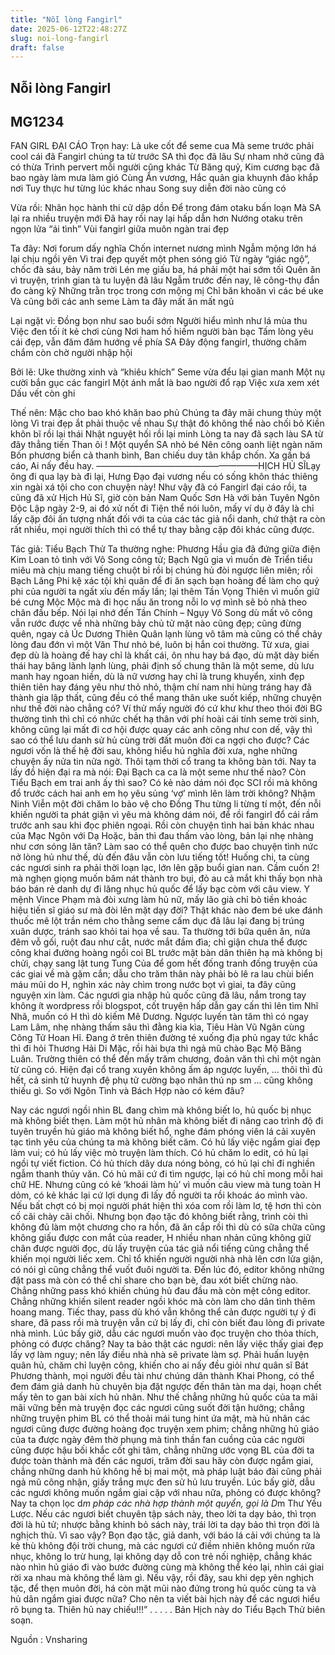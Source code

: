 ```yaml
---
title: "Nỗi lòng Fangirl"
date: 2025-06-12T22:48:27Z
slug: noi-long-fangirl
draft: false
---
```


## Nỗi lòng Fangirl

## MG1234

FAN GIRL ĐẠI CÁO
Trọn hay:
Là uke cốt để seme cua
Mà seme trước phải cool cái đã
Fangirl chúng ta từ trước
SA thì đọc đã lâu
Sự nham nhở cũng đã có thừa
Trình pervert mỗi người cũng khác
Từ Băng quỷ, Kim cương bạc đã bao ngày làm mưa làm gió
Cùng Ẩn vương, Hắc quản gia khuynh đảo khắp nơi
Tuy thực hư từng lúc khác nhau
Song suy diễn đời nào cũng có
 
Vừa rồi:
Nhân học hành thi cử dập dồn
Để trong đám otaku bấn loạn
Mà SA lại ra nhiều truyện mới
Đã hay rồi nay lại hấp dẫn hơn
Nướng otaku trên ngọn lửa “ái tình”
Vùi fangirl giữa muôn ngàn trai đẹp

 
Ta đây:
Nơi forum dấy nghĩa
Chốn internet nương mình
Ngẫm mộng lớn há lại chịu ngồi yên
Vì trai đẹp quyết một phen sóng gió
Từ ngày “giác ngộ”, chốc đà sáu, bảy năm trời
Lén mẹ giấu ba, há phải một hai sớm tối
Quên ăn vì truyện, trình gian tà tu luyện đã lâu
Ngẫm trước đến nay, lẽ công-thụ đắn đo càng kỹ
Những trằn trọc trong cơn mộng mị
Chỉ băn khoăn vì các bé uke
Và cũng bởi các anh seme
Làm ta đây mất ăn mất ngủ
 
Lại ngặt vì:
Đồng bọn như sao buổi sớm
Người hiểu mình như lá mùa thu
Việc đen tối ít kẻ chơi cùng
Nơi ham hố hiếm người bàn bạc
Tấm lòng yêu cái đẹp, vẫn đăm đăm hướng về phía SA
Đây động fangirl, thường chăm chắm còn chờ người nhập hội
 
Bởi lẽ:
Uke thường xinh và “khiêu khích”
Seme vừa đểu lại gian manh
Một nụ cười bắn gục các fangirl
Một ánh mắt là bao người đổ rạp
Việc xưa xem xét
Dấu vết còn ghi
 
Thế nên:
Mặc cho bao khó khăn bao phủ
Chúng ta đây mãi chung thủy một lòng
Vì trai đẹp ắt phải thuộc về nhau
Sự thật đó không thể nào chối bỏ
Kiền khôn bĩ rồi lại thái
Nhật nguyệt hối rồi lại minh
Lòng ta nay đã sạch làu
SA từ đây thẳng tiến
Than ôi ! Một quyển SA nhỏ bé
Nên công oanh liệt ngàn năm
Bốn phương biển cả thanh bình,
Ban chiếu duy tân khắp chốn.
Xa gần bá cáo,
Ai nấy đều hay.
——————————————————–​HỊCH HỦ SĨ​Lạy ông đi qua lạy bà đi lại, Hưng Đạo đại vương nếu có sống khôn thác thiêng xin ngài xá tội cho con chuyện này!
Như vậy đã có Fangirl đại cáo rồi, ta cũng đã xử Hịch Hủ Sĩ, giờ còn bản Nam Quốc Sơn Hà với bản Tuyên Ngôn Độc Lập ngày 2-9, ai đó xử nốt đi 
Tiện thể nói luôn, mấy ví dụ ở đây là chỉ lấy cặp đôi ấn tượng nhất đối với ta của các tác giả nổi danh, chứ thật ra còn rất nhiều, mọi người thích thì có thể tự thay bằng cặp đôi khác cũng được.
 
 
Tác giả: Tiểu Bạch Thử
Ta thường nghe: Phương Hầu gia đã đứng giữa điện Kim Loan tỏ tình với Vô Song công tử; Bạch Ngũ gia vì muốn đè Triển tiểu miêu mà chịu mang tiếng chuột bỉ rồi bị chúng hủ đòi ngược liên miên; rồi Bạch Lăng Phi kệ xác tội khi quân để đi ăn sạch bạn hoàng đế làm cho quý phi của người ta ngất xỉu đến mấy lần; lại thêm Tần Vọng Thiên vì muốn giữ bé cưng Mộc Mộc mà đi học nấu ăn trong nỗi lo vợ mình sẽ bỏ nhà theo chân đầu bếp. Nói lại nhớ đến Tần Chính – Ngụy Vô Song dù mất võ công vẫn rước được về nhà những bảy chủ tử mặt nào cũng đẹp; cũng đừng quên, ngay cả Úc Dương Thiên Quân lạnh lùng vô tâm mà cũng có thể chảy lòng đau đớn vì một Văn Thư nhỏ bé, luôn bị hắn coi thường. Từ xưa, giai đẹp dù là hoàng đế hay chỉ là khất cái, ôn nhu hay bá đạo, dù mặt dày biến thái hay băng lãnh lạnh lùng, phải định số chung thân là một seme, dù lưu manh hay ngoan hiền, dù là nữ vương hay chỉ là trung khuyển, xinh đẹp thiên tiên hay đáng yêu như thỏ nhỏ, thậm chí nam nhi hùng tráng hay đã thành gia lập thất, cũng đều có thể mang thân uke suốt kiếp, những chuyện như thế đời nào chẳng có? Ví thử mấy người đó cứ khư khư theo thói đời BG thường tình thì chỉ có nhức chết hạ thân với phí hoài cái tính seme trời sinh, không cũng lại mất đi cơ hội được quay các anh công như con dế, vậy thì sao có thể lưu danh sử hủ cùng trời đất muôn đời ca ngợi cho được?
Các ngươi vốn là thế hệ đời sau, không hiểu hủ nghĩa đời xưa, nghe những chuyện ấy nửa tin nửa ngờ. Thôi tạm thời cổ trang ta không bàn tới. Nay ta lấy đồ hiện đại ra mà nói: Đại Bạch ca ca là một seme như thế nào? Còn Tiểu Bạch em trai anh ấy thì sao? Có kẻ nào dám nói đọc SCI rồi mà không đổ trước cách hai anh em họ yêu sủng ‘vợ’ mình lên làm trời không? Nhậm Ninh Viễn một đời chăm lo bảo vệ cho Đồng Thu từng li từng tí một, đến nỗi khiến người ta phát giận vì yêu mà không dám nói, để rồi fangirl đổ cái rầm trước anh sau khi đọc phiên ngoại. Rồi còn chuyện tình hai bản khác nhau của Mạc Ngôn với Dạ Hoặc, bản thì đau thấm vào lòng, bản lại nhẹ nhàng như cơn sóng lăn tăn? Làm sao có thể quên cho được bao chuyện tình nức nở lòng hủ như thế, dù đến đâu vẫn còn lưu tiếng tốt!
Huống chi, ta cùng các ngươi sinh ra phải thời loạn lạc, lớn lên gặp buổi gian nan. Cầm cuốn 2! mà nghẹn giọng muốn băm nát thành tro bụi, đỏ au cả mắt khi thấy bọn nhà báo bán rẻ danh dự đi lăng nhục hủ quốc để lấy bạc còm với câu view. Y mệnh Vince Phạm mà đòi xưng làm hủ nữ, mấy lão già chỉ bỏ tiền khoác hiệu tiến sĩ giáo sư mà đòi lên mặt dạy đời? Thật khác nào đem bé uke đánh thuốc mê lột trần ném cho thằng seme cấm dục đã lâu lại đang bị trúng xuân dược, tránh sao khỏi tai họa về sau.
Ta thường tới bữa quên ăn, nửa đêm vỗ gối, ruột đau như cắt, nước mắt đầm đìa; chỉ giận chưa thể được công khai đường hoàng ngồi coi BL trước mặt bàn dân thiên hạ mà không bị chửi, chạy sang lật tung Tung Của để gom hết đống tranh đống truyện của các giai về mà gặm cắn; dẫu cho trăm thân này phải bò lê ra lau chùi biển máu mũi do H, nghìn xác này chìm trong nước bọt vì giai, ta đây cũng nguyện xin làm.
Các ngươi gia nhập hủ quốc cũng đã lâu, nắm trong tay không ít wordpress rồi blogspot, cốt truyện hấp dẫn gay cấn thì lên tìm Nhĩ Nhã, muốn có H thì dò kiếm Mê Dương. Ngược luyến tàn tâm thì có ngay Lam Lâm, nhẹ nhàng thấm sâu thì đằng kia kìa, Tiêu Hàn Vũ Ngân cùng Công Tử Hoan Hỉ. Đang ở trên thiên đường té xuống địa phủ ngay tức khắc thì đi hỏi Thương Hải Di Mặc, rồi hài bựa thì ngả mũ chào Bạc Mộ Băng Luân. Trường thiên có thể đến mấy trăm chương, đoản văn thì chỉ một ngàn từ cũng có. Hiện đại cổ trang xuyên không ấm áp ngược luyến, … thôi thì đủ hết, cả sinh tử huynh đệ phụ tử cường bạo nhân thú np sm … cũng không thiếu gì. So với Ngôn Tình và Bách Hợp nào có kém đâu?
 
Nay các ngươi ngồi nhìn BL đang chìm mà không biết lo, hủ quốc bị nhục mà không biết thẹn. Làm một hủ nhân mà không biết đi nâng cao trình độ đi tuyên truyền hủ giáo mà không biết hổ, nghe đám phóng viên lá cải xuyên tạc tình yêu của chúng ta mà không biết căm. Có hủ lấy việc ngắm giai đẹp làm vui; có hủ lấy việc mò truyện làm thích. Có hủ chăm lo edit, có hủ lại ngồi tự viết fiction. Có hủ thích dây dưa nóng bỏng, có hủ lại chỉ đi nghiền ngẫm thanh thủy văn. Có hủ mãi cứ đi tìm ngược, lại có hủ chỉ mong mỗi hai chữ HE. Nhưng cũng có kẻ ‘khoái làm hủ’ vì muốn câu view mà tung toàn H dỏm, có kẻ khác lại cứ lợi dụng đi lấy đồ người ta rồi khoác áo mình vào. Nếu bất chợt có bị mọi người phát hiện thì xóa com rồi làm lơ, tệ hơn thì còn cố cãi chày cãi chối. Nhưng bọn đạo tặc đó không biết rằng, trình còi thì không đủ làm một chương cho ra hồn, đã ăn cắp rồi thì dù có sữa chữa cũng không giấu được con mắt của reader, H nhiều nhan nhản cũng không giữ chân được người đọc, dù lấy truyện của tác giả nổi tiếng cũng chẳng thể khiến mọi người liếc xem. Chỉ tổ khiến người người nhà nhà lên cơn lửa giận, có nói gì cũng chẳng thể vuốt đuôi người ta. Đến lúc đó, editor không những đặt pass mà còn có thể chỉ share cho bạn bè, đau xót biết chừng nào. Chẳng những pass khó khiến chúng hủ đau đầu mà còn mệt công editor. Chẳng những khiến silent reader ngồi khóc mà còn làm cho dân tình thêm hoang mang. Tiếc thay, pass dù khó vẫn không thể cản được người tự ý đi share, đã pass rồi mà truyện vẫn cứ bị lấy đi, chỉ còn biết đau lòng đi private nhà mình. Lúc bấy giờ, dẫu các ngươi muốn vào đọc truyện cho thỏa thích, phỏng có được chăng?
Nay ta bảo thật các ngươi: nên lấy việc thấy giai đẹp lấy vợ làm nguy; nên lấy điều nhà nhà sẽ private làm sợ. Phải huấn luyện quân hủ, chăm chỉ luyện công, khiến cho ai nấy đều giỏi như quân sĩ Bát Phương thành, mọi người đều tài như chúng dân thành Khai Phong, có thể đem đám giả danh hủ chuyên bịa đặt ngược đến thân tàn ma dại, hoạn chết mấy tên to gan bài xích hủ nhân. Như thế chẳng những hủ quốc của ta mãi mãi vững bền mà truyện đọc các ngươi cũng suốt đời tận hưởng; chẳng những truyện phim BL có thể thoải mái tung hint ứa mật, mà hủ nhân các ngươi cũng được đường hoàng đọc truyện xem phim; chẳng những hủ giáo của ta được ngày đêm thờ phụng mà tinh thần fan cuồng của các người cũng được hậu bối khắc cốt ghi tâm, chẳng những ước vọng BL của đời ta được toàn thành mà đến các ngươi, trăm đời sau hãy còn được ngắm giai, chẳng những danh hủ không hề bị mai một, mà pháp luật báo đài cũng phải ngả mũ công nhận, giấy trắng mực đen sử hủ lưu truyền. Lúc bấy giờ, dẫu các ngươi không muốn ngắm giai cặp với nhau nữa, phỏng có được không?
Nay ta chọn lọc d*m pháp các nhà hợp thành một quyển, gọi là D*m Thư Yếu Lược. Nếu các ngươi biết chuyên tập sách này, theo lời ta dạy bảo, thì trọn đời là hủ tử; nhược bằng khinh bỏ sách này, trái lời ta dạy bảo thì trọn đời là nghịch thù.
Vì sao vậy? Bọn đạo tặc, giả danh, với báo lá cải với chúng ta là kẻ thù không đội trời chung, mà các ngươi cứ điềm nhiên không muốn rửa nhục, không lo trừ hung, lại không dạy dỗ con trẻ nối nghiệp, chẳng khác nào nhìn hủ giáo đi vào bước đường cùng mà không thể kéo lại, nhìn cái giai rời xa nhau mà không thể làm gì. Nếu vậy, rồi đây, sau khi dẹp yên nghịch tặc, để thẹn muôn đời, há còn mặt mũi nào đứng trong hủ quốc cùng ta và hủ dân ngắm giai được nữa?
Cho nên ta viết bài hịch này để các ngươi hiểu rõ bụng ta.
Thiên hủ nay chiếu!!!”
.
.
.
.
.
Bản Hịch này do Tiểu Bạch Thử biên soạn.
 
Nguồn : Vnsharing
